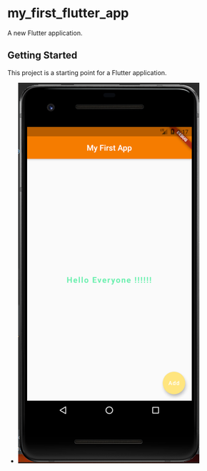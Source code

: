# my_first_flutter_app

A new Flutter application.

## Getting Started

This project is a starting point for a Flutter application.
* ![Alt text](https://github.com/gavingunapala/FlutterTest/blob/test2/Screenshot%20(53).png)
